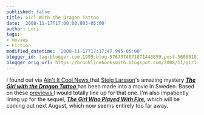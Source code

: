 ```yaml
---
published: false
title: Girl With the Dragon Tattoo
date: '2008-11-17T17:00:00.003-05:00'
author: Lori
tags:
- movies
- Fiction
modified_datetime: '2008-11-17T17:17:47.945-05:00'
blogger_id: tag:blogger.com,1999:blog-5767374071871443859.post-5608818113696642242
blogger_orig_url: https://brooklinebooksmith.blogspot.com/2008/11/girl-with-dragon-tattoo.html
---
```


I found out via <a href="https://www.aintitcool.com/node/39093">Ain't It Cool News </a>that <a href="https://en.wikipedia.org/wiki/Stieg_Larsson">Steig Larsson</a>'s amazing mystery <a href="https://brookline.booksense.com/NASApp/store/Product?s=showproduct&amp;isbn=9780307269751"><strong><em>The Girl with the Dragon Tattoo</em></strong> </a>has been made into a movie in Sweden. Based on these <a href="https://twitchfilm.net/site/view/two-teasers-from-danish-cyber-thriller-man-som-hatar-kvinnor-the-girl-with-/">previews </a>I would totally line up for that one. I'm also impatiently lining up for the sequel, <em><strong><a href="https://brookline.booksense.com/NASApp/store/Product?s=showproduct&amp;isbn=9780307269980">The Girl Who Played With Fire</a>,</strong></em> which will be coming out next August, which now seems entirely too far away.